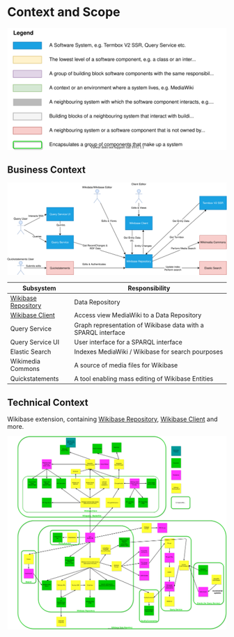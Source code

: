 # Context and Scope

![Legend](../../diagrams/legend.drawio.svg)

## Business Context

![Overall Context](./diagrams/03-business-context.drawio.svg)

| Subsystem                                                             | Responsibility                                                |
| --------------------------------------------------------------------- | ------------------------------------------------------------- |
| [Wikibase Repository](./../WikibaseRepo/01-Introduction_and_Goals.md) | Data Repository                                               |
| [Wikibase Client](./../WikibaseClient/01-Introduction_and_Goals.md)   | Access view MediaWiki to a Data Repository                    |
| Query Service                                                         | Graph representation of Wikibase data with a SPARQL interface |
| Query Service UI                                                      | User interface for a SPARQL interface                         |
| Elastic Search                                                        | Indexes MediaWiki / Wikibase for search pourposes             |
| Wikimedia Commons                                                     | A source of media files for Wikibase                          |
| Quickstatements                                                       | A tool enabling mass editing of Wikibase Entities             |

## Technical Context

Wikibase extension, containing [Wikibase Repository](../WikibaseRepo/01-Introduction_and_Goals.md), [Wikibase Client](../WikibaseClient/01-Introduction_and_Goals.md) and more.

![Overall Technical Context](../../diagrams/03-dataflow-out.drawio.svg)
